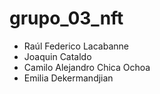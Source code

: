 # grupo_03_nft

- Raúl Federico Lacabanne
- Joaquin Cataldo
- Camilo Alejandro Chica Ochoa
- Emilia Dekermandjian
